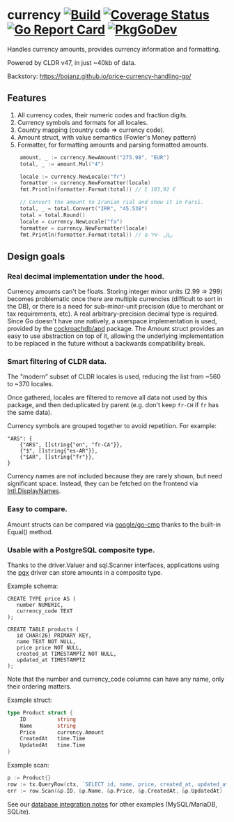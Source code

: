 # currency [![Build](https://github.com/bojanz/currency/actions/workflows/build.yml/badge.svg)](https://github.com/bojanz/currency/actions/workflows/build.yml) [![Coverage Status](https://coveralls.io/repos/github/bojanz/currency/badge.svg?branch=master)](https://coveralls.io/github/bojanz/currency?branch=master) [![Go Report Card](https://goreportcard.com/badge/github.com/bojanz/currency)](https://goreportcard.com/report/github.com/bojanz/currency) [![PkgGoDev](https://pkg.go.dev/badge/github.com/bojanz/currency)](https://pkg.go.dev/github.com/bojanz/currency)

Handles currency amounts, provides currency information and formatting.

Powered by CLDR v47, in just ~40kb of data.

Backstory: https://bojanz.github.io/price-currency-handling-go/

## Features

1. All currency codes, their numeric codes and fraction digits.
2. Currency symbols and formats for all locales.
3. Country mapping (country code => currency code).
4. Amount struct, with value semantics (Fowler's Money pattern)
5. Formatter, for formatting amounts and parsing formatted amounts.

```go
    amount, _ := currency.NewAmount("275.98", "EUR")
    total, _ := amount.Mul("4")

    locale := currency.NewLocale("fr")
    formatter := currency.NewFormatter(locale)
    fmt.Println(formatter.Format(total)) // 1 103,92 €

    // Convert the amount to Iranian rial and show it in Farsi.
    total, _ = total.Convert("IRR", "45.538")
    total = total.Round()
    locale = currency.NewLocale("fa")
    formatter = currency.NewFormatter(locale)
    fmt.Println(formatter.Format(total)) // ‎ریال ۵۰٬۲۷۰
```

## Design goals

### Real decimal implementation under the hood.

Currency amounts can't be floats. Storing integer minor units (2.99 => 299)
becomes problematic once there are multiple currencies (difficult to sort in the
DB), or there is a need for sub-minor-unit precision (due to merchant or tax
requirements, etc). A real arbitrary-precision decimal type is required. Since
Go doesn't have one natively, a userspace implementation is used, provided by
the [cockroachdb/apd](https://github.com/cockroachdb/apd) package. The Amount struct provides an easy to use
abstraction on top of it, allowing the underlying implementation to be replaced
in the future without a backwards compatibility break.

### Smart filtering of CLDR data.

The "modern" subset of CLDR locales is used, reducing the list from ~560 to ~370 locales.

Once gathered, locales are filtered to remove all data not used by this package,
and then deduplicated by parent (e.g. don't keep `fr-CH` if `fr` has the
same data).

Currency symbols are grouped together to avoid repetition. For example:

    "ARS": {
        {"ARS", []string{"en", "fr-CA"}},
        {"$", []string{"es-AR"}},
        {"$AR", []string{"fr"}},
    }

Currency names are not included because they are rarely shown, but need
significant space. Instead, they can be fetched on the frontend via [Intl.DisplayNames](https://developer.mozilla.org/en-US/docs/Web/JavaScript/Reference/Global_Objects/Intl/DisplayNames).

### Easy to compare.

Amount structs can be compared via [google/go-cmp](https://github.com/google/go-cmp) thanks to the built-in Equal() method.

### Usable with a PostgreSQL composite type.

Thanks to the driver.Valuer and sql.Scanner interfaces, applications using the [pgx](https://github.com/jackc/pgx) driver can store amounts in a composite type.

Example schema:
```
CREATE TYPE price AS (
   number NUMERIC,
   currency_code TEXT
);

CREATE TABLE products (
   id CHAR(26) PRIMARY KEY,
   name TEXT NOT NULL,
   price price NOT NULL,
   created_at TIMESTAMPTZ NOT NULL,
   updated_at TIMESTAMPTZ
);
```
Note that the number and currency_code columns can have any name, only their ordering matters.

Example struct:
```go
type Product struct {
	ID          string
	Name        string
	Price       currency.Amount
	CreatedAt   time.Time
	UpdatedAt   time.Time
}
```

Example scan:
```go
p := Product{}
row := tx.QueryRow(ctx, `SELECT id, name, price, created_at, updated_at FROM products WHERE id = $1`, id)
err := row.Scan(&p.ID, &p.Name, &p.Price, &p.CreatedAt, &p.UpdatedAt)
```

See our [database integration notes](https://github.com/bojanz/currency/wiki/Database-integration-notes) for other examples (MySQL/MariaDB, SQLite).
